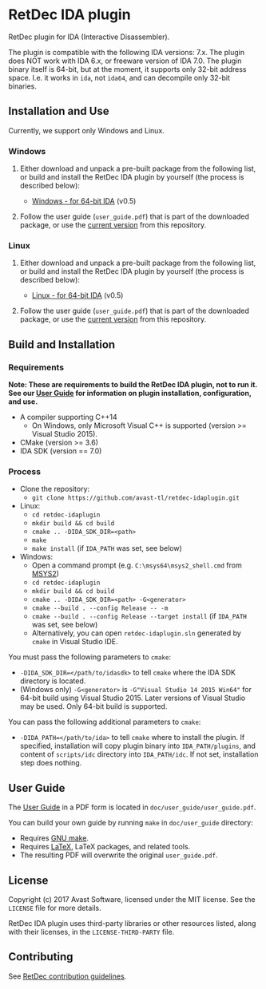 # RetDec IDA plugin

RetDec plugin for IDA (Interactive Disassembler).

The plugin is compatible with the following IDA versions: 7.x.
The plugin does NOT work with IDA 6.x, or freeware version of IDA 7.0.
The plugin binary itself is 64-bit, but at the moment, it supports only 32-bit address space. I.e. it works in `ida`, not `ida64`, and can decompile only 32-bit binaries.

## Installation and Use

Currently, we support only Windows and Linux.

### Windows

1. Either download and unpack a pre-built package from the following list, or build and install the RetDec IDA plugin by yourself (the process is described below):

    * [Windows - for 64-bit IDA](https://github.com/avast-tl/retdec-idaplugin/releases/download/v0.5/retdec-idaplugin-v0.5-win.zip) (v0.5)

2. Follow the user guide (`user_guide.pdf`) that is part of the downloaded package, or use the [current version](https://github.com/avast-tl/retdec-idaplugin/blob/master/doc/user_guide/user_guide.pdf) from this repository.

### Linux

1. Either download and unpack a pre-built package from the following list, or build and install the RetDec IDA plugin by yourself (the process is described below):

    * [Linux - for 64-bit IDA](https://github.com/avast-tl/retdec-idaplugin/releases/download/v0.5/retdec-idaplugin-v0.5-linux.zip) (v0.5)

2. Follow the user guide (`user_guide.pdf`) that is part of the downloaded package, or use the [current version](https://github.com/avast-tl/retdec-idaplugin/blob/master/doc/user_guide/user_guide.pdf) from this repository.

## Build and Installation

### Requirements

**Note: These are requirements to build the RetDec IDA plugin, not to run it. See our [User Guide](https://github.com/avast-tl/retdec-idaplugin/blob/master/doc/user_guide/user_guide.pdf) for information on plugin installation, configuration, and use.**

* A compiler supporting C++14
  * On Windows, only Microsoft Visual C++ is supported (version >= Visual Studio 2015).
* CMake (version >= 3.6)
* IDA SDK (version == 7.0)

### Process

* Clone the repository:
  * `git clone https://github.com/avast-tl/retdec-idaplugin.git`
* Linux:
  * `cd retdec-idaplugin`
  * `mkdir build && cd build`
  * `cmake .. -DIDA_SDK_DIR=<path>`
  * `make`
  * `make install` (if `IDA_PATH` was set, see below)
* Windows:
  * Open a command prompt (e.g. `C:\msys64\msys2_shell.cmd` from [MSYS2](https://github.com/avast-tl/retdec/wiki/Windows-Environment))
  * `cd retdec-idaplugin`
  * `mkdir build && cd build`
  * `cmake .. -DIDA_SDK_DIR=<path> -G<generator>`
  * `cmake --build . --config Release -- -m`
  * `cmake --build . --config Release --target install` (if `IDA_PATH` was set, see below)
  * Alternatively, you can open `retdec-idaplugin.sln` generated by `cmake` in Visual Studio IDE.

You must pass the following parameters to `cmake`:
* `-DIDA_SDK_DIR=</path/to/idasdk>` to tell `cmake` where the IDA SDK directory is located.
* (Windows only) `-G<generator>` is `-G"Visual Studio 14 2015 Win64"` for 64-bit build using Visual Studio 2015. Later versions of Visual Studio may be used. Only 64-bit build is supported.

You can pass the following additional parameters to `cmake`:
* `-DIDA_PATH=</path/to/ida>` to tell `cmake` where to install the plugin. If specified, installation will copy plugin binary into `IDA_PATH/plugins`, and content of `scripts/idc` directory into `IDA_PATH/idc`. If not set, installation step does nothing.

## User Guide

The [User Guide](https://github.com/avast-tl/retdec-idaplugin/blob/master/doc/user_guide/user_guide.pdf) in a PDF form is located in `doc/user_guide/user_guide.pdf`.

You can build your own guide by running `make` in `doc/user_guide` directory:
* Requires [GNU make](https://www.gnu.org/software/make/).
* Requires [LaTeX](https://www.latex-project.org/), LaTeX packages, and related tools.
* The resulting PDF will overwrite the original `user_guide.pdf`.

## License

Copyright (c) 2017 Avast Software, licensed under the MIT license. See the `LICENSE` file for more details.

RetDec IDA plugin uses third-party libraries or other resources listed, along with their licenses, in the `LICENSE-THIRD-PARTY` file.

## Contributing

See [RetDec contribution guidelines](https://github.com/avast-tl/retdec/wiki/Contribution-Guidelines).
